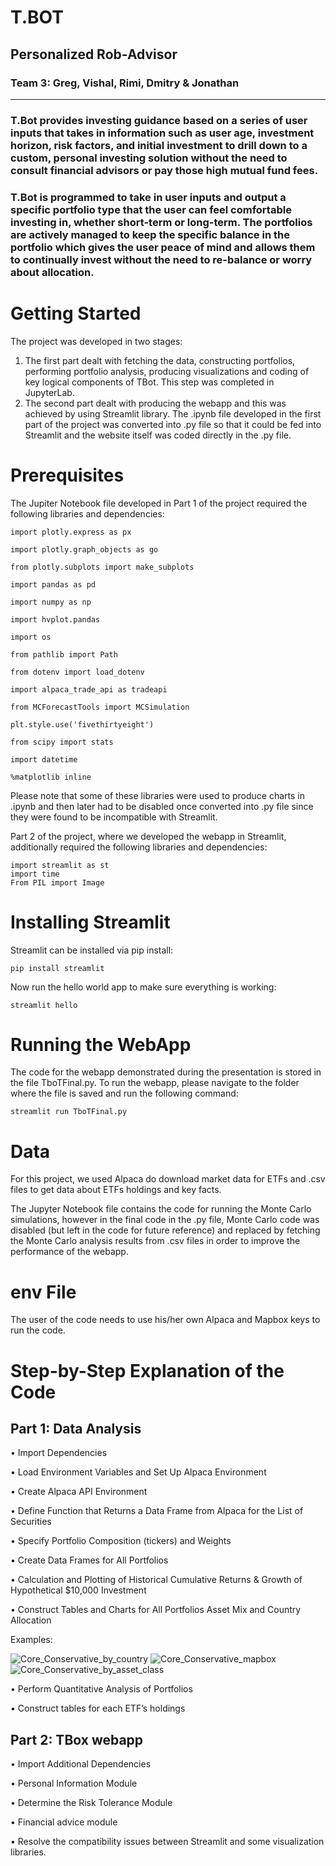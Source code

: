 # T.BOT

## Personalized Rob-Advisor

### Team 3: Greg, Vishal, Rimi, Dmitry & Jonathan
________________________
### T.Bot provides investing guidance based on a series of user inputs that takes in information such as user age, investment horizon, risk factors, and initial investment to drill down to a custom, personal investing solution without the need to consult financial advisors or pay those high mutual fund fees. 

### T.Bot is programmed to take in user inputs and output a specific portfolio type that the user can feel comfortable investing in, whether short-term or long-term. The portfolios are actively managed to keep the specific balance in the portfolio which gives the user peace of mind and allows them to continually invest without the need to re-balance or worry about allocation.


# Getting Started

The project was developed in two stages:
1.	The first part dealt with fetching the data, constructing portfolios, performing portfolio analysis, producing visualizations and coding of key logical components of TBot. This step was completed in JupyterLab.
2.	The second part dealt with producing the webapp and this was achieved by using Streamlit library. The .ipynb file developed in the first part of the project was converted into .py file so that it could be fed into Streamlit and the website itself was coded directly in the .py file.
 
# Prerequisites
The Jupiter Notebook file developed in Part 1 of the project required the following libraries and dependencies:

```
import plotly.express as px

import plotly.graph_objects as go

from plotly.subplots import make_subplots

import pandas as pd

import numpy as np

import hvplot.pandas

import os

from pathlib import Path

from dotenv import load_dotenv

import alpaca_trade_api as tradeapi

from MCForecastTools import MCSimulation

plt.style.use('fivethirtyeight')

from scipy import stats

import datetime

%matplotlib inline
```
Please note that some of these libraries were used to produce charts in .ipynb and then later had to be disabled once converted into .py file since they were found to be incompatible with Streamlit.


Part 2 of the project, where we developed the webapp in Streamlit, additionally required the following libraries and dependencies:
```
import streamlit as st
import time
From PIL import Image
```

# Installing Streamlit

Streamlit can be installed via pip install:
```
pip install streamlit
```
Now run the hello world app to make sure everything is working:

```
streamlit hello
```
# Running the WebApp
The code for the webapp demonstrated during the presentation is stored in the file TboTFinal.py. To run the webapp, please navigate to the folder where the file is saved and run the following command:

```
streamlit run TboTFinal.py

```


# Data
For this project, we used Alpaca do download market data for ETFs and .csv files to get data about ETFs holdings and key facts. 

The Jupyter Notebook file contains the code for running the Monte Carlo simulations, however in the final code in the .py file, Monte Carlo code was disabled (but left in the code for future reference) and replaced by fetching the Monte Carlo analysis results from .csv files in order to improve the performance of the webapp.

# env File

The user of the code needs to use his/her own Alpaca and Mapbox keys to run the code. 

# Step-by-Step Explanation of the Code
## Part 1: Data Analysis
•	Import Dependencies

•	Load Environment Variables and Set Up Alpaca Environment

•	Create Alpaca API Environment

•	Define Function that Returns a Data Frame from Alpaca for the List of Securities

•	Specify Portfolio Composition (tickers) and Weights

•	Create Data Frames for All Portfolios

•	Calculation and Plotting of Historical Cumulative Returns & Growth of Hypothetical $10,000 Investment

•	Construct Tables and Charts for All Portfolios Asset Mix and Country Allocation

Examples:


![Core_Conservative_by_country](cc_by_country.png)
![Core_Conservative_mapbox](cc_mapbox.png)
![Core_Conservative_by_asset_class](cc_by_asset_class.png)



•	Perform Quantitative Analysis of Portfolios

•	Construct tables for each ETF’s holdings

## Part 2: TBox webapp

•	Import Additional Dependencies

•	Personal Information Module

•	Determine the Risk Tolerance Module

•	Financial advice module

•	Resolve the compatibility issues between Streamlit and some visualization libraries.

